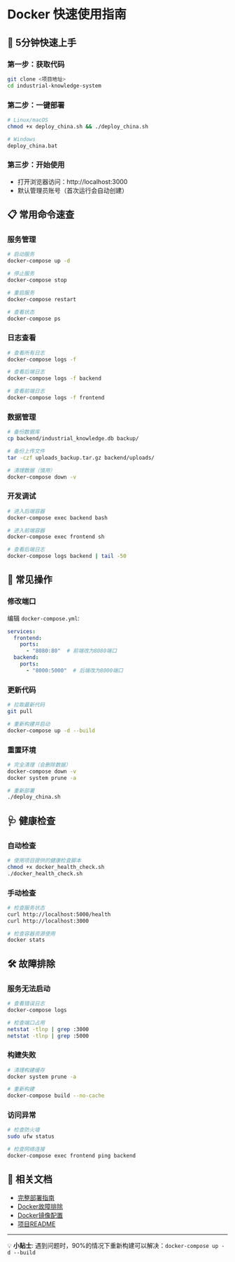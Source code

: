 # Docker 快速使用指南

## 🚀 5分钟快速上手

### 第一步：获取代码
```bash
git clone <项目地址>
cd industrial-knowledge-system
```

### 第二步：一键部署
```bash
# Linux/macOS
chmod +x deploy_china.sh && ./deploy_china.sh

# Windows
deploy_china.bat
```

### 第三步：开始使用
- 打开浏览器访问：http://localhost:3000
- 默认管理员账号（首次运行会自动创建）

## 📋 常用命令速查

### 服务管理
```bash
# 启动服务
docker-compose up -d

# 停止服务  
docker-compose stop

# 重启服务
docker-compose restart

# 查看状态
docker-compose ps
```

### 日志查看
```bash
# 查看所有日志
docker-compose logs -f

# 查看后端日志
docker-compose logs -f backend

# 查看前端日志
docker-compose logs -f frontend
```

### 数据管理
```bash
# 备份数据库
cp backend/industrial_knowledge.db backup/

# 备份上传文件
tar -czf uploads_backup.tar.gz backend/uploads/

# 清理数据（慎用）
docker-compose down -v
```

### 开发调试
```bash
# 进入后端容器
docker-compose exec backend bash

# 进入前端容器
docker-compose exec frontend sh

# 查看后端日志
docker-compose logs backend | tail -50
```

## 🔧 常见操作

### 修改端口
编辑 `docker-compose.yml`:
```yaml
services:
  frontend:
    ports:
      - "8080:80"  # 前端改为8080端口
  backend:
    ports:
      - "8000:5000"  # 后端改为8000端口
```

### 更新代码
```bash
# 拉取最新代码
git pull

# 重新构建并启动
docker-compose up -d --build
```

### 重置环境
```bash
# 完全清理（会删除数据）
docker-compose down -v
docker system prune -a

# 重新部署
./deploy_china.sh
```

## 🩺 健康检查

### 自动检查
```bash
# 使用项目提供的健康检查脚本
chmod +x docker_health_check.sh
./docker_health_check.sh
```

### 手动检查
```bash
# 检查服务状态
curl http://localhost:5000/health
curl http://localhost:3000

# 检查容器资源使用
docker stats
```

## 🛠 故障排除

### 服务无法启动
```bash
# 查看错误日志
docker-compose logs

# 检查端口占用
netstat -tlnp | grep :3000
netstat -tlnp | grep :5000
```

### 构建失败
```bash
# 清理构建缓存
docker system prune -a

# 重新构建
docker-compose build --no-cache
```

### 访问异常
```bash
# 检查防火墙
sudo ufw status

# 检查网络连接
docker-compose exec frontend ping backend
```

## 🔗 相关文档

- [完整部署指南](SETUP_GUIDE.md)
- [Docker故障排除](DOCKER_TROUBLESHOOTING.md)  
- [Docker镜像配置](DOCKER_CHINA_MIRRORS.md)
- [项目README](README.md)

---

💡 **小贴士**: 遇到问题时，90%的情况下重新构建可以解决：`docker-compose up -d --build`
